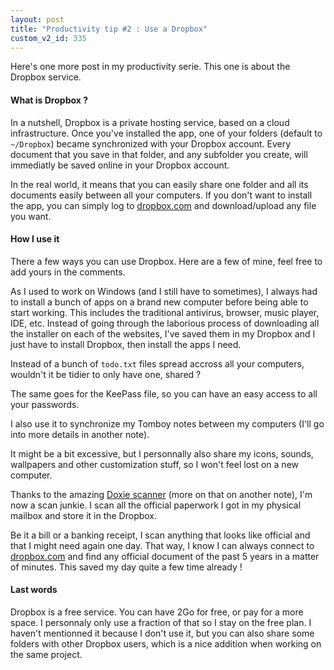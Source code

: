 ```yaml
---
layout: post
title: "Productivity tip #2 : Use a Dropbox"
custom_v2_id: 335
---
```


Here's one more post in my productivity serie. This one is about the Dropbox
service.

#### What is Dropbox ?

In a nutshell, Dropbox is a private hosting service, based on a cloud
infrastructure. Once you've installed the app, one of your folders (default to
`~/Dropbox`) became synchronized with your Dropbox account. Every document
that you save in that folder, and any subfolder you create, will immediatly be
saved online in your Dropbox account.

In the real world, it means that you can easily share one folder and all its
documents easily between all your computers. If you don't want to install the
app, you can simply log to [dropbox.com](http://www.dropbox.com) and
download/upload any file you want.

#### How I use it

There a few ways you can use Dropbox. Here are a few of mine, feel free to add
yours in the comments.

As I used to work on Windows (and I still have to sometimes), I always had to
install a bunch of apps on a brand new computer before being able to start
working. This includes the traditional antivirus, browser, music player, IDE,
etc. Instead of going through the laborious process of downloading all the
installer on each of the websites, I've saved them in my Dropbox and I just
have to install Dropbox, then install the apps I need.

Instead of a bunch of `todo.txt` files spread accross all your computers,
wouldn't it be tidier to only have one, shared ?

The same goes for the KeePass file, so you can have an easy access to all your
passwords.

I also use it to synchronize my Tomboy notes between my computers (I'll go
into more details in another note).

It might be a bit excessive, but I personnally also share my icons, sounds,
wallpapers and other customization stuff, so I won't feel lost on a new
computer.

Thanks to the amazing [Doxie scanner](http://www.getdoxie.com) (more on that
on another note), I'm now a scan junkie. I scan all the official paperwork I
got in my physical mailbox and store it in the Dropbox.

Be it a bill or a banking receipt, I scan anything that looks like official
and that I might need again one day. That way, I know I can always connect to
[dropbox.com](http://www.dropbox.com) and find any official document of the
past 5 years in a matter of minutes. This saved my day quite a few time
already !

#### Last words

Dropbox is a free service. You can have 2Go for free, or pay for a more space.
I personnaly only use a fraction of that so I stay on the free plan. I haven't
mentionned it because I don't use it, but you can also share some folders with
other Dropbox users, which is a nice addition when working on the same
project.

